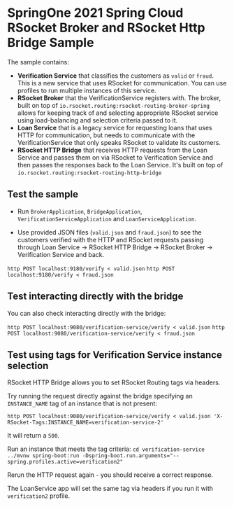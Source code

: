# SpringOne 2021 Spring Cloud RSocket Broker and RSocket Http Bridge Sample

The sample contains:

- **Verification Service** that classifies the customers as `valid` or `fraud`. This is a
  new service that uses RSocket for communication. You can use profiles to run multiple
  instances of this service.
- **RSocket Broker** that the VerificationService registers with. The broker, built on top
  of `io.rsocket.routing:rsocket-routing-broker-spring` allows for keeping track of and
  selecting appropriate RSocket service using load-balancing and selection criteria passed
  to it.
- **Loan Service** that is a legacy service for requesting loans that uses HTTP for
  communication, but needs to communicate with the VerificationService that only speaks
  RSocket to validate its customers.
- **RSocket HTTP Bridge** that receives HTTP requests from the Loan Service and passes
  them on via RSocket to Verification Service and then passes the responses back to the
  Loan Service. It's built on top of `io.rsocket.routing:rsocket-routing-http-bridge`

## Test the sample

- Run `BrokerApplication`, `BridgeApplication`, `VerificationServiceApplication`
  and `LoanServiceApplication`.

- Use provided JSON files (`valid.json` and `fraud.json`) to see the customers verified
  with the HTTP and RSocket requests passing through Loan Service -> RSocket HTTP Bridge
  -> RSocket Broker -> Verification Service and back.
  
`http POST localhost:9180/verify < valid.json`
`http POST localhost:9180/verify < fraud.json`

## Test interacting directly with the bridge

You can also check interacting directly with the bridge:

`http POST localhost:9080/verification-service/verify < valid.json`
`http POST localhost:9080/verification-service/verify < fraud.json`

## Test using tags for Verification Service instance selection

RSocket HTTP Bridge allows you to set RSocket Routing tags via headers.

Try running the request directly against the bridge specifying an `INSTANCE_NAME` tag of an instance that is not
present:

`http POST localhost:9080/verification-service/verify < valid.json 'X-RSocket-Tags:INSTANCE_NAME=verification-service-2'
`

It will return a `500`.

Run an instance that meets the tag criteria:
`cd verification-service`
`../mvnw spring-boot:run -Dspring-boot.run.arguments="--spring.profiles.active=verification2"`

Rerun the HTTP request again - you should receive a correct response.

The LoanService app will set the same tag via headers if you run it with `verification2` profile.